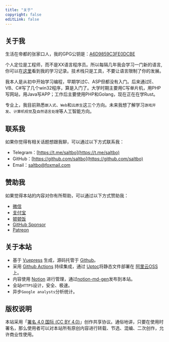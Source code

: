 ```yaml
---
title: "关于"
copyright: false
editLink: false
---
```


## 关于我

生活在帝都的张家口人，我的GPG公钥是：[A6D9859C3FE0DCBE](https://saltbo.cn/pgp_keys.asc)

个人定位是工程师，而不是XX语言程序员。所以每隔几年我会学习一门新的语言,你可以在[这里](https://github.com/saltbo?tab=repositories&q=learn-&type=&language=&sort=)看到我的学习记录。技术栈只是工具，不要让语言限制了你的发展。

我本人是从初中开始学习编程，早期学过C、ASP但都没有入门。后来通过E、VB、C#写了几个win32程序，算是入门了。大学时期主要用C写单片机，用PHP写网站，用Java写APP；工作后主要使用PHP和Golang，现在正在在学Rust。

专业上，我目前熟悉`嵌入式`、`Web`和`云原生`这三个方向。未来我想了解学习`游戏开发`、`计算机视觉`及`自然语言处理`等人工智能方向。


## 联系我

如果你觉得有相关话题想跟我聊，可以通过以下方式联系我：

- Telegram：[https://t.me/saltbo](https://t.me/saltbo)
- GitHub：[https://github.com/saltbo](https://github.com/saltbo)
- Email：saltbo@foxmail.com


## 赞助我

如果觉得本站的内容对你有所帮助，可以通过以下方式赞助我：

- [微信](https://saltbo.cn/images/reward/wechat.png)
- [支付宝](https://saltbo.cn/images/reward/alipay.png)
- [顿顿饭](https://dun.mianbaoduo.com/@saltbo)
- [GitHub Sponsor](https://github.com/sponsors/saltbo)
- [Patreon](https://patreon.com/saltbo)


## 关于本站

- 基于 [Vuepress](https://vuepress.vuejs.org/) 生成，源码托管于 [Github](https://github.com/saltbo/blog)。
- 采用 [Github Actions](https://github.com/saltbo/blog/actions) 持续集成，通过 [Uptoc](https://github.com/saltbo/uptoc)将静态文件部署在 [阿里云OSS ](https://www.aliyun.com/product/oss)上。
- 内容使用 [Notion](https://www.notion.so/) 进行管理，通过[notion-md-gen](https://github.com/bonaysoft/notion-md-gen)发布到本站。
- 全站`HTTPS`设计，安全、极速。
- 异步`Google analysts`分析统计。


## 版权说明

本站采用「[署名 4.0 国际 (CC BY 4.0)](http://creativecommons.org/licenses/by/4.0/deed.zh)」创作共享协议。通俗地讲，只要在使用时署名，那么使用者可以对本站所有原创内容进行转载、节选、混编、二次创作，允许商业性使用。

